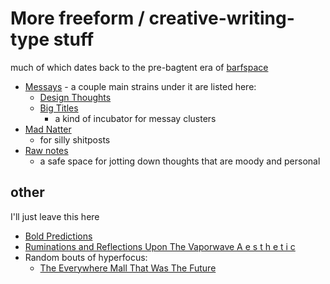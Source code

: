 # More freeform / creative-writing-type stuff

much of which dates back to the pre-bagtent era of [barfspace](fyd6d-81rzj-g0892-971ke-k0dre)

- [Messays](hwhnk-bgrdy-4rbbs-9kyf0-qfsrw) - a couple main strains under it are listed here:
  - [Design Thoughts](8p7rm-5qj6z-we8w5-t78g4-7698p)
  - [Big Titles](w3y50-zq5xh-wh97v-mv9nd-xmdg6)
    -  a kind of incubator for messay clusters
- [Mad Natter](w75e4-v1je6-4cam3-50gqx-4n8gh)
  - for silly shitposts
- [Raw notes](ma0yx-s2yc4-0688t-j0zvb-x73es)
  - a safe space for jotting down thoughts that are moody and personal

## other

I'll just leave this here

- [Bold Predictions](ca5rt-j15wr-exa0w-3g5ch-n1xy1)
- [Ruminations and Reflections Upon The Vaporwave A e s t h e t i c](c5z9v-tw2ax-m0afk-csyrx-gdg2j)
- Random bouts of hyperfocus:
  - [The Everywhere Mall That Was The Future](nvh4y-w8h2e-m487v-32hbn-787b8)
